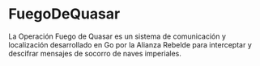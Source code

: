 # FuegoDeQuasar
La Operación Fuego de Quasar es un sistema de comunicación y localización desarrollado en Go por la Alianza Rebelde para interceptar y descifrar mensajes de socorro de naves imperiales. 

